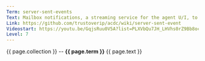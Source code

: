 ```yaml
---
Term: server-sent-events
Text: Mailbox notifications, a streaming service for the agent U/I, to get notifications from the KERI system itself
Link: https://github.com/trustoverip/acdc/wiki/server-sent-event
Videostart: https://youtu.be/GqjsRuu0V5A?list=PLXVbQu7JH_LHVhs0rZ9Bb8ocyKlPljkaG&t=57m19s
Level: 7
---
```


{{ page.collection }} -- **{{ page.term }}**
   {{ page.text }} 
